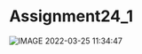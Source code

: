 # Assignment24_1
![IMAGE 2022-03-25 11:34:47](https://user-images.githubusercontent.com/94223830/160071133-f13712ea-2a1d-4846-8aaf-18f7187de98d.jpg)
